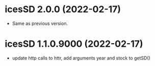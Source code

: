 <!-- NEWS.md is maintained by https://cynkra.github.io/fledge, do not edit -->

# icesSD 2.0.0 (2022-02-17)

- Same as previous version.


# icesSD 1.1.0.9000 (2022-02-17)

* update http calls to httr, add arguments year and stock to getSD()


